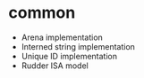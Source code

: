 # common

* Arena implementation
* Interned string implementation
* Unique ID implementation
* Rudder ISA model
